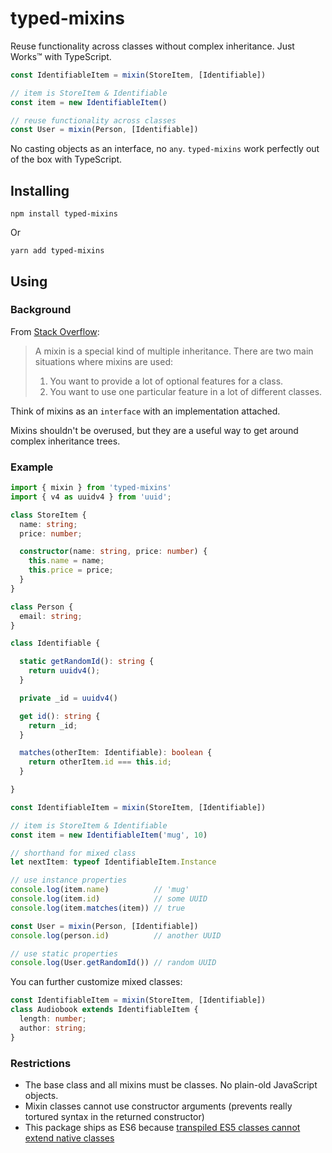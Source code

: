 # typed-mixins

Reuse functionality across classes without complex inheritance. Just Works&trade; with TypeScript.

```typescript
const IdentifiableItem = mixin(StoreItem, [Identifiable])

// item is StoreItem & Identifiable
const item = new IdentifiableItem()

// reuse functionality across classes
const User = mixin(Person, [Identifiable])
```

No casting objects as an interface, no `any`. `typed-mixins` work perfectly out of the box with TypeScript.

## Installing

`npm install typed-mixins`

Or

`yarn add typed-mixins`

## Using

### Background

From [Stack Overflow](https://stackoverflow.com/questions/533631/what-is-a-mixin-and-why-are-they-useful):

<blockquote>
A mixin is a special kind of multiple inheritance. There are two main situations where mixins are used:

1. You want to provide a lot of optional features for a class.
2. You want to use one particular feature in a lot of different classes.
</blockquote>

Think of mixins as an `interface` with an implementation attached. 

Mixins shouldn't be overused, but they are a useful way to get around complex inheritance trees.

### Example

```typescript
import { mixin } from 'typed-mixins'
import { v4 as uuidv4 } from 'uuid';

class StoreItem {
  name: string;
  price: number;

  constructor(name: string, price: number) {
    this.name = name;
    this.price = price;
  }
}

class Person {
  email: string;
}

class Identifiable {

  static getRandomId(): string {
    return uuidv4();
  }

  private _id = uuidv4()

  get id(): string {
    return _id;
  }

  matches(otherItem: Identifiable): boolean {
    return otherItem.id === this.id;
  }

}

const IdentifiableItem = mixin(StoreItem, [Identifiable])

// item is StoreItem & Identifiable
const item = new IdentifiableItem('mug', 10)

// shorthand for mixed class
let nextItem: typeof IdentifiableItem.Instance

// use instance properties
console.log(item.name)          // 'mug'
console.log(item.id)            // some UUID
console.log(item.matches(item)) // true

const User = mixin(Person, [Identifiable])
console.log(person.id)          // another UUID

// use static properties
console.log(User.getRandomId()) // random UUID
```

You can further customize mixed classes:

```typescript
const IdentifiableItem = mixin(StoreItem, [Identifiable])
class Audiobook extends IdentifiableItem {
  length: number;
  author: string;
}
```

### Restrictions

- The base class and all mixins must be classes. No plain-old JavaScript objects.
- Mixin classes cannot use constructor arguments (prevents really tortured syntax in the returned constructor)
- This package ships as ES6 because [transpiled ES5 classes cannot extend native classes](https://stackoverflow.com/a/51860850)
